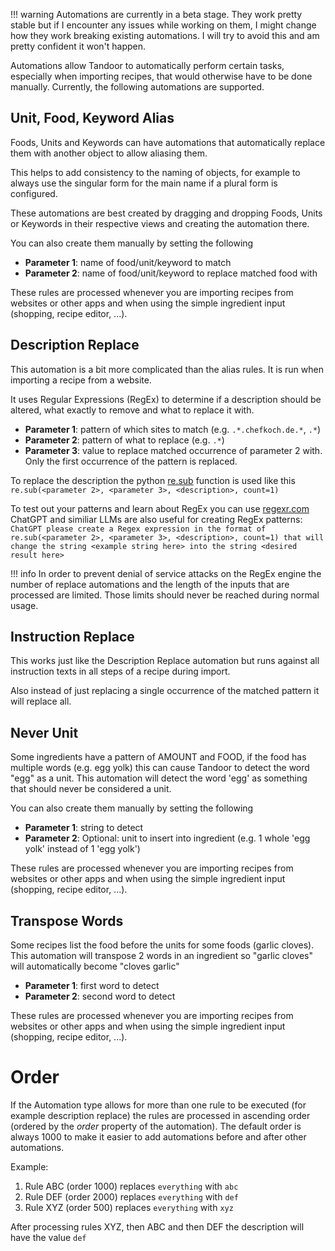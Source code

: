 !!! warning
Automations are currently in a beta stage. They work pretty stable but if I encounter any
issues while working on them, I might change how they work breaking existing automations.
I will try to avoid this and am pretty confident it won't happen.

Automations allow Tandoor to automatically perform certain tasks, especially when importing recipes, that
would otherwise have to be done manually. Currently, the following automations are supported.

## Unit, Food, Keyword Alias

Foods, Units and Keywords can have automations that automatically replace them with another object
to allow aliasing them.

This helps to add consistency to the naming of objects, for example to always use the singular form
for the main name if a plural form is configured.

These automations are best created by dragging and dropping Foods, Units or Keywords in their respective
views and creating the automation there.

You can also create them manually by setting the following

-   **Parameter 1**: name of food/unit/keyword to match
-   **Parameter 2**: name of food/unit/keyword to replace matched food with

These rules are processed whenever you are importing recipes from websites or other apps
and when using the simple ingredient input (shopping, recipe editor, ...).

## Description Replace

This automation is a bit more complicated than the alias rules. It is run when importing a recipe
from a website.

It uses Regular Expressions (RegEx) to determine if a description should be altered, what exactly to remove
and what to replace it with.

-   **Parameter 1**: pattern of which sites to match (e.g. `.*.chefkoch.de.*`, `.*`)
-   **Parameter 2**: pattern of what to replace (e.g. `.*`)
-   **Parameter 3**: value to replace matched occurrence of parameter 2 with. Only the first occurrence of the pattern is replaced.

To replace the description the python [re.sub](https://docs.python.org/2/library/re.html#re.sub) function is used
like this `re.sub(<parameter 2>, <parameter 3>, <description>, count=1)`

To test out your patterns and learn about RegEx you can use [regexr.com](https://regexr.com/)
ChatGPT and similiar LLMs are also useful for creating RegEx patterns:
`ChatGPT please create a Regex expression in the format of re.sub(<parameter 2>, <parameter 3>, <description>, count=1)
that will change the string <example string here> into the string <desired result here>`

!!! info
In order to prevent denial of service attacks on the RegEx engine the number of replace automations
and the length of the inputs that are processed are limited. Those limits should never be reached
during normal usage.

## Instruction Replace

This works just like the Description Replace automation but runs against all instruction texts
in all steps of a recipe during import.

Also instead of just replacing a single occurrence of the matched pattern it will replace all.

## Never Unit

Some ingredients have a pattern of AMOUNT and FOOD, if the food has multiple words (e.g. egg yolk) this can cause Tandoor
to detect the word "egg" as a unit. This automation will detect the word 'egg' as something that should never be considered
a unit.

You can also create them manually by setting the following

-   **Parameter 1**: string to detect
-   **Parameter 2**: Optional: unit to insert into ingredient (e.g. 1 whole 'egg yolk' instead of 1 <empty> 'egg yolk')

These rules are processed whenever you are importing recipes from websites or other apps
and when using the simple ingredient input (shopping, recipe editor, ...).

## Transpose Words

Some recipes list the food before the units for some foods (garlic cloves). This automation will transpose 2 words in an
ingredient so "garlic cloves" will automatically become "cloves garlic"

-   **Parameter 1**: first word to detect
-   **Parameter 2**: second word to detect

These rules are processed whenever you are importing recipes from websites or other apps
and when using the simple ingredient input (shopping, recipe editor, ...).

# Order

If the Automation type allows for more than one rule to be executed (for example description replace)
the rules are processed in ascending order (ordered by the _order_ property of the automation).
The default order is always 1000 to make it easier to add automations before and after other automations.

Example:

1. Rule ABC (order 1000) replaces `everything` with `abc`
2. Rule DEF (order 2000) replaces `everything` with `def`
3. Rule XYZ (order 500) replaces `everything` with `xyz`

After processing rules XYZ, then ABC and then DEF the description will have the value `def`
